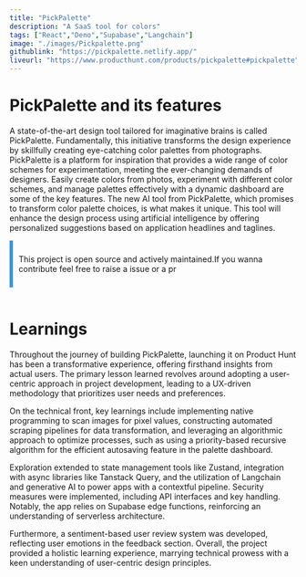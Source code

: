 ```yaml
---
title: "PickPalette"
description: "A SaaS tool for colors"
tags: ["React","Deno","Supabase","Langchain"]
image: "./images/Pickpalette.png"
githublink: "https://pickpalette.netlify.app/"
liveurl: "https://www.producthunt.com/products/pickpalette#pickpalette"
---
```

# PickPalette and its features
A state-of-the-art design tool tailored for imaginative brains is called PickPalette. Fundamentally, this initiative transforms the design experience by skillfully creating eye-catching color palettes from photographs. PickPalette is a platform for inspiration that provides a wide range of color schemes for experimentation, meeting the ever-changing demands of designers.
Easily create colors from photos, experiment with different color schemes, and manage palettes effectively with a dynamic dashboard are some of the key features. The new AI tool from PickPalette, which promises to transform color palette choices, is what makes it unique. This tool will enhance the design process using artificial intelligence by offering personalized suggestions based on application headlines and taglines.

<div className="dark:bg-black bg-slate-300 dark:text-white text-black shadow-sm" style="border-left: 6px solid #3498db; padding: 10px;">
    <p>This project is open source and actively maintained.If you wanna contribute feel free to raise a issue or a pr</p>
</div><br/>

# Learnings
Throughout the journey of building PickPalette, launching it on Product Hunt has been a transformative experience, offering firsthand insights from actual users. The primary lesson learned revolves around adopting a user-centric approach in project development, leading to a UX-driven methodology that prioritizes user needs and preferences.

On the technical front, key learnings include implementing native programming to scan images for pixel values, constructing automated scraping pipelines for data transformation, and leveraging an algorithmic approach to optimize processes, such as using a priority-based recursive algorithm for the efficient autosaving feature in the palette dashboard.

Exploration extended to state management tools like Zustand, integration with async libraries like Tanstack Query, and the utilization of Langchain and generative AI to power apps with a contextful pipeline. Security measures were implemented, including API interfaces and key handling. Notably, the app relies on Supabase edge functions, reinforcing an understanding of serverless architecture.

Furthermore, a sentiment-based user review system was developed, reflecting user emotions in the feedback section. Overall, the project provided a holistic learning experience, marrying technical prowess with a keen understanding of user-centric design principles.